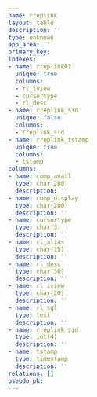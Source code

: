 ```yaml
---
name: rreplink
layout: table
description: ''
type: unknown
app_area: ''
primary_key: 
indexes:
- name: rreplink01
  unique: true
  columns:
  - rl_iview
  - cursortype
  - rl_desc
- name: rreplink_sid
  unique: false
  columns:
  - rreplink_sid
- name: rreplink_tstamp
  unique: true
  columns:
  - tstamp
columns:
- name: comp_avail
  type: char(200)
  description: ''
- name: comp_display
  type: char(200)
  description: ''
- name: cursortype
  type: char(3)
  description: ''
- name: rl_alias
  type: char(15)
  description: ''
- name: rl_desc
  type: char(30)
  description: ''
- name: rl_iview
  type: char(20)
  description: ''
- name: rl_sql
  type: text
  description: ''
- name: rreplink_sid
  type: int(4)
  description: ''
- name: tstamp
  type: timestamp
  description: ''
relations: []
pseudo_pk: 
---
```


